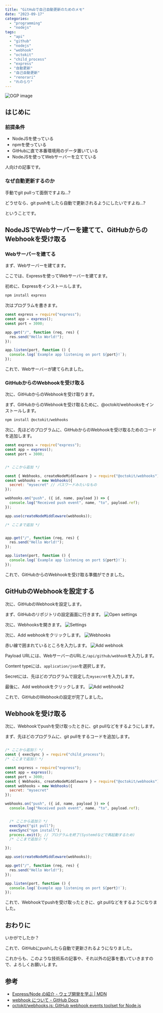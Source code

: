 ```yaml
---
title: "GitHubで自己自動更新のためのメモ"
date: "2023-09-17"
categories:
  - "programming"
  - "nodejs"
tags:
  - "api"
  - "github"
  - "nodejs"
  - "webhook"
  - "octokit"
  - "child_process"
  - "express"
  - "自動更新"
  - "自己自動更新"
  - "renorari"
  - "れのらり"
---
```


![OGP image](./images/ogp.png)

## はじめに

### 前提条件

- NodeJSを使っている
- npmを使っている
- GitHubに直で本番環境用のデータ置いている
- NodeJSを使ってWebサーバーを立てている

人向けの記事です。

### なぜ自動更新するのか

手動でgit pullって面倒ですよね...?

どうせなら、git pushをしたら自動で更新されるようにしたいですよね...?

ということです。

## NodeJSでWebサーバーを建てて、GitHubからのWebhookを受け取る

### Webサーバーを建てる

まず、Webサーバーを建てます。

ここでは、Expressを使ってWebサーバーを建てます。

初めに、Expressをインストールします。

```bash
npm install express
```

次はプログラムを書きます。

```js
const express = require("express");
const app = express();
const port = 3000;

app.get("/", function (req, res) {
  res.send("Hello World!");
});

app.listen(port, function () {
  console.log(`Example app listening on port ${port}!`);
});
```

これで、Webサーバーが建てられました。

### GitHubからのWebhookを受け取る

次に、GitHubからのWebhookを受け取ります。

まず、GitHubからのWebhookを受け取るために、@octokit/webhooksをインストールします。

```bash
npm install @octokit/webhooks
```

次に、先ほどのプログラムに、GitHubからのWebhookを受け取るためのコードを追加します。

```js
const express = require("express");
const app = express();
const port = 3000;


/* ここから追加 */

const { Webhooks, createNodeMiddleware } = require("@octokit/webhooks");
const webhooks = new Webhooks({
  secret: "mysecret" // パスワードみたいなもの
});

webhooks.on("push", ({ id, name, payload }) => {
  console.log("Received push event", name, "to", payload.ref);
});

app.use(createNodeMiddleware(webhooks));

/* ここまで追加 */


app.get("/", function (req, res) {
  res.send("Hello World!");
});

app.listen(port, function () {
  console.log(`Example app listening on port ${port}!`);
});
```

これで、GitHubからのWebhookを受け取る準備ができました。

## GitHubのWebhookを設定する

次に、GitHubのWebhookを設定します。

まず、GitHubのリポジトリの設定画面に行きます。
![Open settings](./images/open-settings.png)

次に、Webhooksを開きます。
![Settings](./images/settings.png)

次に、Add webhookをクリックします。
![Webhooks](./images/webhooks.png)

赤い線で囲まれているところを入力します。
![Add webhook](./images/add-webhook.png)

Payload URLには、WebサーバーのURLと`/api/github/webhook`を入力します。

Content typeには、`application/json`を選択します。

Secretには、先ほどのプログラムで設定した`mysecret`を入力します。

最後に、Add webhookをクリックします。
![Add webhook2](./images/add-webhook2.png)

これで、GitHubのWebhookの設定が完了しました。

## Webhookを受け取る

次に、Webhookでpushを受け取ったときに、git pullなどをするようにします。

まず、先ほどのプログラムに、git pullをするコードを追加します。

```js

/* ここから追加① */
const { execSync } = require("child_process");
/* ここまで追加① */

const express = require("express");
const app = express();
const port = 3000;
const { Webhooks, createNodeMiddleware } = require("@octokit/webhooks");
const webhooks = new Webhooks({
  secret: "mysecret"
});

webhooks.on("push", ({ id, name, payload }) => {
  console.log("Received push event", name, "to", payload.ref);


  /* ここから追加② */
  execSync("git pull");
  execSync("npm install");
  process.exit(); // プログラムを終了(Systemdなどで再起動するため)
  /* ここまで追加② */

});

app.use(createNodeMiddleware(webhooks));

app.get("/", function (req, res) {
  res.send("Hello World!");
});

app.listen(port, function () {
  console.log(`Example app listening on port ${port}!`);
});
```

これで、Webhookでpushを受け取ったときに、git pullなどをするようになりました。

## おわりに

いかがでしたか？

これで、GitHubにpushしたら自動で更新されるようになりました。

これからも、このような技術系の記事や、それ以外の記事を書いていきますので、よろしくお願いします。

## 参考

- [Express/Node の紹介 - ウェブ開発を学ぶ | MDN](https://developer.mozilla.org/ja/docs/Learn/Server-side/Express_Nodejs/Introduction#helloworld_express)
- [webhook について - GitHub Docs](https://docs.github.com/ja/developers/webhooks-and-events/webhooks/about-webhooks)
- [octokit/webhooks.js: GitHub webhook events toolset for Node.js](https://github.com/octokit/webhooks.js#readme)
